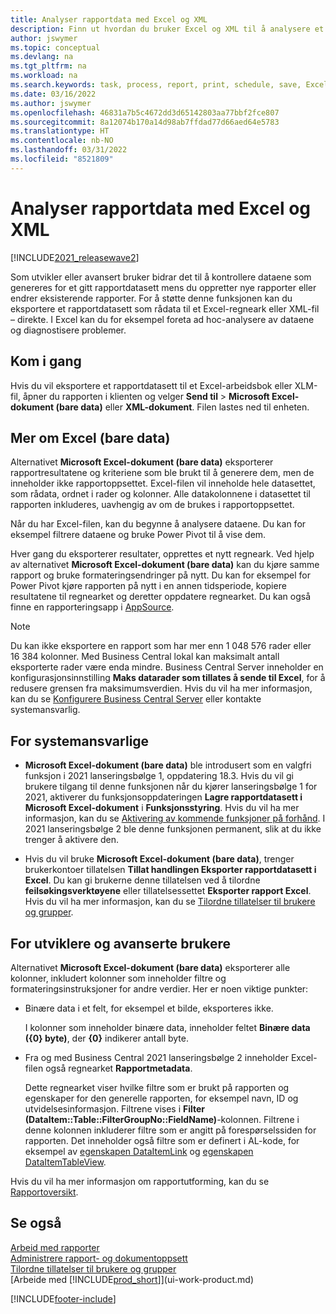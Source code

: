 ```yaml
---
title: Analyser rapportdata med Excel og XML
description: Finn ut hvordan du bruker Excel og XML til å analysere et rapportdatasett.
author: jswymer
ms.topic: conceptual
ms.devlang: na
ms.tgt_pltfrm: na
ms.workload: na
ms.search.keywords: task, process, report, print, schedule, save, Excel, PDF, Word, dataset
ms.date: 03/16/2022
ms.author: jswymer
ms.openlocfilehash: 46831a7b5c4672dd3d65142803aa77bbf2fce807
ms.sourcegitcommit: 8a12074b170a14d98ab7ffdad77d66aed64e5783
ms.translationtype: HT
ms.contentlocale: nb-NO
ms.lasthandoff: 03/31/2022
ms.locfileid: "8521809"
---
```

# <a name="analyzing-report-data-with-excel-and-xml"></a>Analyser rapportdata med Excel og XML

[!INCLUDE[2021_releasewave2](includes/2021_releasewave2.md)]

Som utvikler eller avansert bruker bidrar det til å kontrollere dataene som genereres for et gitt rapportdatasett mens du oppretter nye rapporter eller endrer eksisterende rapporter. For å støtte denne funksjonen kan du eksportere et rapportdatasett som rådata til et Excel-regneark eller XML-fil – direkte. I Excel kan du for eksempel foreta ad hoc-analysere av dataene og diagnostisere problemer.

## <a name="get-started"></a>Kom i gang

Hvis du vil eksportere et rapportdatasett til et Excel-arbeidsbok eller XLM-fil, åpner du rapporten i klienten og velger **Send til** > **Microsoft Excel-dokument (bare data)** eller **XML-dokument**. Filen lastes ned til enheten.

## <a name="more-about-excel-data-only"></a>Mer om Excel (bare data)

Alternativet **Microsoft Excel-dokument (bare data)** eksporterer rapportresultatene og kriteriene som ble brukt til å generere dem, men de inneholder ikke rapportoppsettet. Excel-filen vil inneholde hele datasettet, som rådata, ordnet i rader og kolonner. Alle datakolonnene i datasettet til rapporten inkluderes, uavhengig av om de brukes i rapportoppsettet.

Når du har Excel-filen, kan du begynne å analysere dataene. Du kan for eksempel filtrere dataene og bruke Power Pivot til å vise dem.

Hver gang du eksporterer resultater, opprettes et nytt regneark. Ved hjelp av alternativet **Microsoft Excel-dokument (bare data)** kan du kjøre samme rapport og bruke formateringsendringer på nytt. Du kan for eksempel for Power Pivot kjøre rapporten på nytt i en annen tidsperiode, kopiere resultatene til regnearket og deretter oppdatere regnearket. Du kan også finne en rapporteringsapp i [AppSource](https://appsource.microsoft.com/).

> [!NOTE]
> Du kan ikke eksportere en rapport som har mer enn 1 048 576 rader eller 16 384 kolonner. Med Business Central lokal kan maksimalt antall eksporterte rader være enda mindre. Business Central Server inneholder en konfigurasjonsinnstilling **Maks datarader som tillates å sende til Excel**, for å redusere grensen fra maksimumsverdien. Hvis du vil ha mer informasjon, kan du se [Konfigurere Business Central Server](/dynamics365/business-central/dev-itpro/administration/configure-server-instance#General) eller kontakte systemansvarlig.

## <a name="for-administrators"></a>For systemansvarlige

- **Microsoft Excel-dokument (bare data)** ble introdusert som en valgfri funksjon i 2021 lanseringsbølge 1, oppdatering 18.3. Hvis du vil gi brukere tilgang til denne funksjonen når du kjører lanseringsbølge 1 for 2021, aktiverer du funksjonsoppdateringen **Lagre rapportdatasett i Microsoft Excel-dokument** i **Funksjonsstyring**. Hvis du vil ha mer informasjon, kan du se [Aktivering av kommende funksjoner på forhånd](/dynamics365/business-central/dev-itpro/administration/feature-management). I 2021 lanseringsbølge 2 ble denne funksjonen permanent, slik at du ikke trenger å aktivere den.

- Hvis du vil bruke **Microsoft Excel-dokument (bare data)**, trenger brukerkontoer tillatelsen **Tillat handlingen Eksporter rapportdatasett i Excel**. Du kan gi brukerne denne tillatelsen ved å tilordne **feilsøkingsverktøyene** eller tillatelsessettet **Eksporter rapport Excel**. Hvis du vil ha mer informasjon, kan du se [Tilordne tillatelser til brukere og grupper](ui-define-granular-permissions.md).  

## <a name="for-developers-and-advanced-users"></a>For utviklere og avanserte brukere

Alternativet **Microsoft Excel-dokument (bare data)** eksporterer alle kolonner, inkludert kolonner som inneholder filtre og formateringsinstruksjoner for andre verdier. Her er noen viktige punkter:

- Binære data i et felt, for eksempel et bilde, eksporteres ikke.

  I kolonner som inneholder binære data, inneholder feltet **Binære data ({0} byte)**, der **{0}** indikerer antall byte.
- Fra og med Business Central 2021 lanseringsbølge 2 inneholder Excel-filen også regnearket **Rapportmetadata**.

  Dette regnearket viser hvilke filtre som er brukt på rapporten og egenskaper for den generelle rapporten, for eksempel navn, ID og utvidelsesinformasjon. Filtrene vises i **Filter (DataItem::Table::FilterGroupNo::FieldName)**-kolonnen. Filtrene i denne kolonnen inkluderer filtre som er angitt på forespørselssiden for rapporten. Det inneholder også filtre som er definert i AL-kode, for eksempel av [egenskapen DataItemLink](/dynamics365/business-central/dev-itpro/developer/properties/devenv-dataitemlink-reports-property) og [egenskapen DataItemTableView](/dynamics365/business-central/dev-itpro/developer/properties/devenv-dataitemtableview-property).

Hvis du vil ha mer informasjon om rapportutforming, kan du se [Rapportoversikt](/dynamics365/business-central/dev-itpro/developer/devenv-reports).

## <a name="see-also"></a>Se også

[Arbeid med rapporter](ui-work-report.md)  
[Administrere rapport- og dokumentoppsett](ui-manage-report-layouts.md)  
[Tilordne tillatelser til brukere og grupper](ui-define-granular-permissions.md)  
[Arbeide med [!INCLUDE[prod_short](includes/prod_short.md)]](ui-work-product.md)

[!INCLUDE[footer-include](includes/footer-banner.md)]